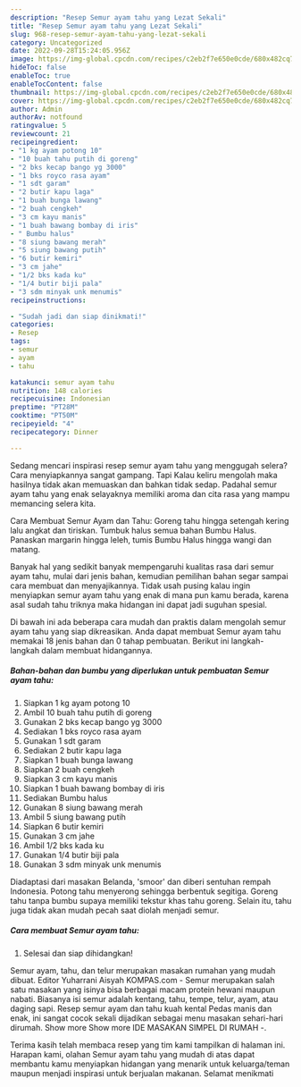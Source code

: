 ```yaml
---
description: "Resep Semur ayam tahu yang Lezat Sekali"
title: "Resep Semur ayam tahu yang Lezat Sekali"
slug: 968-resep-semur-ayam-tahu-yang-lezat-sekali
category: Uncategorized
date: 2022-09-28T15:24:05.956Z
image: https://img-global.cpcdn.com/recipes/c2eb2f7e650e0cde/680x482cq70/semur-ayam-tahu-foto-resep-utama.jpg
hideToc: false
enableToc: true
enableTocContent: false
thumbnail: https://img-global.cpcdn.com/recipes/c2eb2f7e650e0cde/680x482cq70/semur-ayam-tahu-foto-resep-utama.jpg
cover: https://img-global.cpcdn.com/recipes/c2eb2f7e650e0cde/680x482cq70/semur-ayam-tahu-foto-resep-utama.jpg
author: Admin
authorAv: notfound
ratingvalue: 5
reviewcount: 21
recipeingredient:
- "1 kg ayam potong 10"
- "10 buah tahu putih di goreng"
- "2 bks kecap bango yg 3000"
- "1 bks royco rasa ayam"
- "1 sdt garam"
- "2 butir kapu laga"
- "1 buah bunga lawang"
- "2 buah cengkeh"
- "3 cm kayu manis"
- "1 buah bawang bombay di iris"
- " Bumbu halus"
- "8 siung bawang merah"
- "5 siung bawang putih"
- "6 butir kemiri"
- "3 cm jahe"
- "1/2 bks kada ku"
- "1/4 butir biji pala"
- "3 sdm minyak unk menumis"
recipeinstructions:

- "Sudah jadi dan siap dinikmati!"
categories:
- Resep
tags:
- semur
- ayam
- tahu

katakunci: semur ayam tahu 
nutrition: 148 calories
recipecuisine: Indonesian
preptime: "PT28M"
cooktime: "PT50M"
recipeyield: "4"
recipecategory: Dinner

---
```



Sedang mencari inspirasi resep semur ayam tahu yang menggugah selera? Cara menyiapkannya sangat gampang. Tapi Kalau keliru mengolah maka hasilnya tidak akan memuaskan dan bahkan tidak sedap. Padahal semur ayam tahu yang enak selayaknya memiliki aroma dan cita rasa yang mampu memancing selera kita.


Cara Membuat Semur Ayam dan Tahu: Goreng tahu hingga setengah kering lalu angkat dan tiriskan. Tumbuk halus semua bahan Bumbu Halus. Panaskan margarin hingga leleh, tumis Bumbu Halus hingga wangi dan matang.

Banyak hal yang sedikit banyak mempengaruhi kualitas rasa dari semur ayam tahu, mulai dari jenis bahan, kemudian pemilihan bahan segar sampai cara membuat dan menyajikannya. Tidak usah pusing kalau ingin menyiapkan semur ayam tahu yang enak di mana pun kamu berada, karena asal sudah tahu triknya maka hidangan ini dapat jadi suguhan spesial.


Di bawah ini ada beberapa cara mudah dan praktis dalam mengolah semur ayam tahu yang siap dikreasikan. Anda dapat membuat Semur ayam tahu memakai 18 jenis bahan dan 0 tahap pembuatan. Berikut ini langkah-langkah dalam membuat hidangannya.

<!--inarticleads1-->

##### Bahan-bahan dan bumbu yang diperlukan untuk pembuatan Semur ayam tahu:

1. Siapkan 1 kg ayam potong 10
1. Ambil 10 buah tahu putih di goreng
1. Gunakan 2 bks kecap bango yg 3000
1. Sediakan 1 bks royco rasa ayam
1. Gunakan 1 sdt garam
1. Sediakan 2 butir kapu laga
1. Siapkan 1 buah bunga lawang
1. Siapkan 2 buah cengkeh
1. Siapkan 3 cm kayu manis
1. Siapkan 1 buah bawang bombay di iris
1. Sediakan  Bumbu halus
1. Gunakan 8 siung bawang merah
1. Ambil 5 siung bawang putih
1. Siapkan 6 butir kemiri
1. Gunakan 3 cm jahe
1. Ambil 1/2 bks kada ku
1. Gunakan 1/4 butir biji pala
1. Gunakan 3 sdm minyak unk menumis


Diadaptasi dari masakan Belanda, &#39;smoor&#39; dan diberi sentuhan rempah Indonesia. Potong tahu menyerong sehingga berbentuk segitiga. Goreng tahu tanpa bumbu supaya memiliki tekstur khas tahu goreng. Selain itu, tahu juga tidak akan mudah pecah saat diolah menjadi semur. 

<!--inarticleads2-->

##### Cara membuat Semur ayam tahu:


1. Selesai dan siap dihidangkan!

Semur ayam, tahu, dan telur merupakan masakan rumahan yang mudah dibuat. Editor Yuharrani Aisyah KOMPAS.com - Semur merupakan salah satu masakan yang isinya bisa berbagai macam protein hewani maupun nabati. Biasanya isi semur adalah kentang, tahu, tempe, telur, ayam, atau daging sapi. Resep semur ayam dan tahu kuah kental Pedas manis dan enak, ini sangat cocok sekali dijadikan sebagai menu masakan sehari-hari dirumah. Show more Show more IDE MASAKAN SIMPEL DI RUMAH -. 

Terima kasih telah membaca resep yang tim kami tampilkan di halaman ini. Harapan kami, olahan Semur ayam tahu yang mudah di atas dapat membantu kamu menyiapkan hidangan yang menarik untuk keluarga/teman maupun menjadi inspirasi untuk berjualan makanan. Selamat menikmati
